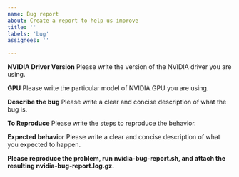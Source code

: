 ```yaml
---
name: Bug report
about: Create a report to help us improve
title: ''
labels: 'bug'
assignees: ''

---
```


**NVIDIA Driver Version**
Please write the version of the NVIDIA driver you are using.

**GPU**
Please write the particular model of NVIDIA GPU you are using.

**Describe the bug**
Please write a clear and concise description of what the bug is.

**To Reproduce**
Please write the steps to reproduce the behavior.

**Expected behavior**
Please write a clear and concise description of what you expected to happen.

**Please reproduce the problem, run nvidia-bug-report.sh, and attach the resulting nvidia-bug-report.log.gz.**

